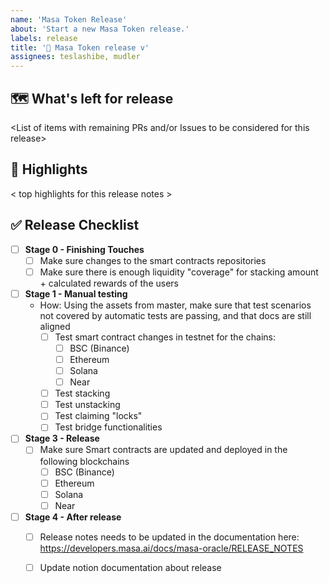```yaml
---
name: 'Masa Token Release'
about: 'Start a new Masa Token release.'
labels: release
title: '📣 Masa Token release v'
assignees: teslashibe, mudler
---
```


## 🗺 What's left for release

<List of items with remaining PRs and/or Issues to be considered for this release>

## 🔦 Highlights

< top highlights for this release notes >

## ✅ Release Checklist

- [ ] **Stage 0 - Finishing Touches**
    - [ ] Make sure changes to the smart contracts repositories
    - [ ] Make sure there is enough liquidity "coverage" for stacking amount + calculated rewards of the users
- [ ] **Stage 1 - Manual testing**
  - How: Using the assets from master, make sure that test scenarios not covered by automatic tests are passing, and that docs are still aligned
    - [ ] Test smart contract changes in testnet for the chains:
        - [ ] BSC (Binance)
        - [ ] Ethereum
        - [ ] Solana
        - [ ] Near
    - [ ] Test stacking
    - [ ] Test unstacking
    - [ ] Test claiming "locks"
    - [ ] Test bridge functionalities
- [ ] **Stage 3 - Release**
  - [ ] Make sure Smart contracts are updated and deployed in the following blockchains
    - [ ] BSC (Binance)
    - [ ] Ethereum
    - [ ] Solana
    - [ ] Near
- [ ] **Stage 4 - After release**
  - [ ] Release notes needs to be updated in the documentation here: https://developers.masa.ai/docs/masa-oracle/RELEASE_NOTES
  - [ ] Update notion documentation about release

